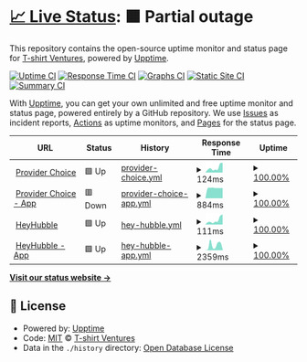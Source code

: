 # [📈 Live Status](https://tshirtventures.github.io/uptime): <!--live status--> **🟧 Partial outage**

This repository contains the open-source uptime monitor and status page for [T-shirt Ventures](https://tshirtventures.com.au), powered by [Upptime](https://github.com/upptime/upptime).

[![Uptime CI](https://github.com/tshirtventures/uptime/workflows/Uptime%20CI/badge.svg)](https://github.com/tshirtventures/uptime/actions?query=workflow%3A%22Uptime+CI%22)
[![Response Time CI](https://github.com/tshirtventures/uptime/workflows/Response%20Time%20CI/badge.svg)](https://github.com/tshirtventures/uptime/actions?query=workflow%3A%22Response+Time+CI%22)
[![Graphs CI](https://github.com/tshirtventures/uptime/workflows/Graphs%20CI/badge.svg)](https://github.com/tshirtventures/uptime/actions?query=workflow%3A%22Graphs+CI%22)
[![Static Site CI](https://github.com/tshirtventures/uptime/workflows/Static%20Site%20CI/badge.svg)](https://github.com/tshirtventures/uptime/actions?query=workflow%3A%22Static+Site+CI%22)
[![Summary CI](https://github.com/tshirtventures/uptime/workflows/Summary%20CI/badge.svg)](https://github.com/tshirtventures/uptime/actions?query=workflow%3A%22Summary+CI%22)

With [Upptime](https://upptime.js.org), you can get your own unlimited and free uptime monitor and status page, powered entirely by a GitHub repository. We use [Issues](https://github.com/tshirtventures/uptime/issues) as incident reports, [Actions](https://github.com/tshirtventures/uptime/actions) as uptime monitors, and [Pages](https://tshirtventures.github.io/uptime) for the status page.

<!--start: status pages-->
<!-- This summary is generated by Upptime (https://github.com/upptime/upptime) -->
<!-- Do not edit this manually, your changes will be overwritten -->
<!-- prettier-ignore -->
| URL | Status | History | Response Time | Uptime |
| --- | ------ | ------- | ------------- | ------ |
| <img alt="" src="https://favicons.githubusercontent.com/providerchoice.com.au" height="13"> [Provider Choice](https://providerchoice.com.au) | 🟩 Up | [provider-choice.yml](https://github.com/tshirtventures/uptime/commits/HEAD/history/provider-choice.yml) | <details><summary><img alt="Response time graph" src="./graphs/provider-choice/response-time-week.png" height="20"> 124ms</summary><br><a href="https://tshirtventures.github.io/uptime/history/provider-choice"><img alt="Response time 116" src="https://img.shields.io/endpoint?url=https%3A%2F%2Fraw.githubusercontent.com%2Ftshirtventures%2Fuptime%2FHEAD%2Fapi%2Fprovider-choice%2Fresponse-time.json"></a><br><a href="https://tshirtventures.github.io/uptime/history/provider-choice"><img alt="24-hour response time 251" src="https://img.shields.io/endpoint?url=https%3A%2F%2Fraw.githubusercontent.com%2Ftshirtventures%2Fuptime%2FHEAD%2Fapi%2Fprovider-choice%2Fresponse-time-day.json"></a><br><a href="https://tshirtventures.github.io/uptime/history/provider-choice"><img alt="7-day response time 124" src="https://img.shields.io/endpoint?url=https%3A%2F%2Fraw.githubusercontent.com%2Ftshirtventures%2Fuptime%2FHEAD%2Fapi%2Fprovider-choice%2Fresponse-time-week.json"></a><br><a href="https://tshirtventures.github.io/uptime/history/provider-choice"><img alt="30-day response time 116" src="https://img.shields.io/endpoint?url=https%3A%2F%2Fraw.githubusercontent.com%2Ftshirtventures%2Fuptime%2FHEAD%2Fapi%2Fprovider-choice%2Fresponse-time-month.json"></a><br><a href="https://tshirtventures.github.io/uptime/history/provider-choice"><img alt="1-year response time 116" src="https://img.shields.io/endpoint?url=https%3A%2F%2Fraw.githubusercontent.com%2Ftshirtventures%2Fuptime%2FHEAD%2Fapi%2Fprovider-choice%2Fresponse-time-year.json"></a></details> | <details><summary><a href="https://tshirtventures.github.io/uptime/history/provider-choice">100.00%</a></summary><a href="https://tshirtventures.github.io/uptime/history/provider-choice"><img alt="All-time uptime 100.00%" src="https://img.shields.io/endpoint?url=https%3A%2F%2Fraw.githubusercontent.com%2Ftshirtventures%2Fuptime%2FHEAD%2Fapi%2Fprovider-choice%2Fuptime.json"></a><br><a href="https://tshirtventures.github.io/uptime/history/provider-choice"><img alt="24-hour uptime 100.00%" src="https://img.shields.io/endpoint?url=https%3A%2F%2Fraw.githubusercontent.com%2Ftshirtventures%2Fuptime%2FHEAD%2Fapi%2Fprovider-choice%2Fuptime-day.json"></a><br><a href="https://tshirtventures.github.io/uptime/history/provider-choice"><img alt="7-day uptime 100.00%" src="https://img.shields.io/endpoint?url=https%3A%2F%2Fraw.githubusercontent.com%2Ftshirtventures%2Fuptime%2FHEAD%2Fapi%2Fprovider-choice%2Fuptime-week.json"></a><br><a href="https://tshirtventures.github.io/uptime/history/provider-choice"><img alt="30-day uptime 100.00%" src="https://img.shields.io/endpoint?url=https%3A%2F%2Fraw.githubusercontent.com%2Ftshirtventures%2Fuptime%2FHEAD%2Fapi%2Fprovider-choice%2Fuptime-month.json"></a><br><a href="https://tshirtventures.github.io/uptime/history/provider-choice"><img alt="1-year uptime 100.00%" src="https://img.shields.io/endpoint?url=https%3A%2F%2Fraw.githubusercontent.com%2Ftshirtventures%2Fuptime%2FHEAD%2Fapi%2Fprovider-choice%2Fuptime-year.json"></a></details>
| <img alt="" src="https://favicons.githubusercontent.com/app.providerchoice.com.au" height="13"> [Provider Choice - App](https://app.providerchoice.com.au) | 🟥 Down | [provider-choice-app.yml](https://github.com/tshirtventures/uptime/commits/HEAD/history/provider-choice-app.yml) | <details><summary><img alt="Response time graph" src="./graphs/provider-choice-app/response-time-week.png" height="20"> 884ms</summary><br><a href="https://tshirtventures.github.io/uptime/history/provider-choice-app"><img alt="Response time 907" src="https://img.shields.io/endpoint?url=https%3A%2F%2Fraw.githubusercontent.com%2Ftshirtventures%2Fuptime%2FHEAD%2Fapi%2Fprovider-choice-app%2Fresponse-time.json"></a><br><a href="https://tshirtventures.github.io/uptime/history/provider-choice-app"><img alt="24-hour response time 862" src="https://img.shields.io/endpoint?url=https%3A%2F%2Fraw.githubusercontent.com%2Ftshirtventures%2Fuptime%2FHEAD%2Fapi%2Fprovider-choice-app%2Fresponse-time-day.json"></a><br><a href="https://tshirtventures.github.io/uptime/history/provider-choice-app"><img alt="7-day response time 884" src="https://img.shields.io/endpoint?url=https%3A%2F%2Fraw.githubusercontent.com%2Ftshirtventures%2Fuptime%2FHEAD%2Fapi%2Fprovider-choice-app%2Fresponse-time-week.json"></a><br><a href="https://tshirtventures.github.io/uptime/history/provider-choice-app"><img alt="30-day response time 895" src="https://img.shields.io/endpoint?url=https%3A%2F%2Fraw.githubusercontent.com%2Ftshirtventures%2Fuptime%2FHEAD%2Fapi%2Fprovider-choice-app%2Fresponse-time-month.json"></a><br><a href="https://tshirtventures.github.io/uptime/history/provider-choice-app"><img alt="1-year response time 907" src="https://img.shields.io/endpoint?url=https%3A%2F%2Fraw.githubusercontent.com%2Ftshirtventures%2Fuptime%2FHEAD%2Fapi%2Fprovider-choice-app%2Fresponse-time-year.json"></a></details> | <details><summary><a href="https://tshirtventures.github.io/uptime/history/provider-choice-app">100.00%</a></summary><a href="https://tshirtventures.github.io/uptime/history/provider-choice-app"><img alt="All-time uptime 100.00%" src="https://img.shields.io/endpoint?url=https%3A%2F%2Fraw.githubusercontent.com%2Ftshirtventures%2Fuptime%2FHEAD%2Fapi%2Fprovider-choice-app%2Fuptime.json"></a><br><a href="https://tshirtventures.github.io/uptime/history/provider-choice-app"><img alt="24-hour uptime 99.99%" src="https://img.shields.io/endpoint?url=https%3A%2F%2Fraw.githubusercontent.com%2Ftshirtventures%2Fuptime%2FHEAD%2Fapi%2Fprovider-choice-app%2Fuptime-day.json"></a><br><a href="https://tshirtventures.github.io/uptime/history/provider-choice-app"><img alt="7-day uptime 100.00%" src="https://img.shields.io/endpoint?url=https%3A%2F%2Fraw.githubusercontent.com%2Ftshirtventures%2Fuptime%2FHEAD%2Fapi%2Fprovider-choice-app%2Fuptime-week.json"></a><br><a href="https://tshirtventures.github.io/uptime/history/provider-choice-app"><img alt="30-day uptime 100.00%" src="https://img.shields.io/endpoint?url=https%3A%2F%2Fraw.githubusercontent.com%2Ftshirtventures%2Fuptime%2FHEAD%2Fapi%2Fprovider-choice-app%2Fuptime-month.json"></a><br><a href="https://tshirtventures.github.io/uptime/history/provider-choice-app"><img alt="1-year uptime 100.00%" src="https://img.shields.io/endpoint?url=https%3A%2F%2Fraw.githubusercontent.com%2Ftshirtventures%2Fuptime%2FHEAD%2Fapi%2Fprovider-choice-app%2Fuptime-year.json"></a></details>
| <img alt="" src="https://favicons.githubusercontent.com/heyhubble.com.au" height="13"> [HeyHubble](https://heyhubble.com.au) | 🟩 Up | [hey-hubble.yml](https://github.com/tshirtventures/uptime/commits/HEAD/history/hey-hubble.yml) | <details><summary><img alt="Response time graph" src="./graphs/hey-hubble/response-time-week.png" height="20"> 111ms</summary><br><a href="https://tshirtventures.github.io/uptime/history/hey-hubble"><img alt="Response time 125" src="https://img.shields.io/endpoint?url=https%3A%2F%2Fraw.githubusercontent.com%2Ftshirtventures%2Fuptime%2FHEAD%2Fapi%2Fhey-hubble%2Fresponse-time.json"></a><br><a href="https://tshirtventures.github.io/uptime/history/hey-hubble"><img alt="24-hour response time 262" src="https://img.shields.io/endpoint?url=https%3A%2F%2Fraw.githubusercontent.com%2Ftshirtventures%2Fuptime%2FHEAD%2Fapi%2Fhey-hubble%2Fresponse-time-day.json"></a><br><a href="https://tshirtventures.github.io/uptime/history/hey-hubble"><img alt="7-day response time 111" src="https://img.shields.io/endpoint?url=https%3A%2F%2Fraw.githubusercontent.com%2Ftshirtventures%2Fuptime%2FHEAD%2Fapi%2Fhey-hubble%2Fresponse-time-week.json"></a><br><a href="https://tshirtventures.github.io/uptime/history/hey-hubble"><img alt="30-day response time 119" src="https://img.shields.io/endpoint?url=https%3A%2F%2Fraw.githubusercontent.com%2Ftshirtventures%2Fuptime%2FHEAD%2Fapi%2Fhey-hubble%2Fresponse-time-month.json"></a><br><a href="https://tshirtventures.github.io/uptime/history/hey-hubble"><img alt="1-year response time 125" src="https://img.shields.io/endpoint?url=https%3A%2F%2Fraw.githubusercontent.com%2Ftshirtventures%2Fuptime%2FHEAD%2Fapi%2Fhey-hubble%2Fresponse-time-year.json"></a></details> | <details><summary><a href="https://tshirtventures.github.io/uptime/history/hey-hubble">100.00%</a></summary><a href="https://tshirtventures.github.io/uptime/history/hey-hubble"><img alt="All-time uptime 100.00%" src="https://img.shields.io/endpoint?url=https%3A%2F%2Fraw.githubusercontent.com%2Ftshirtventures%2Fuptime%2FHEAD%2Fapi%2Fhey-hubble%2Fuptime.json"></a><br><a href="https://tshirtventures.github.io/uptime/history/hey-hubble"><img alt="24-hour uptime 100.00%" src="https://img.shields.io/endpoint?url=https%3A%2F%2Fraw.githubusercontent.com%2Ftshirtventures%2Fuptime%2FHEAD%2Fapi%2Fhey-hubble%2Fuptime-day.json"></a><br><a href="https://tshirtventures.github.io/uptime/history/hey-hubble"><img alt="7-day uptime 100.00%" src="https://img.shields.io/endpoint?url=https%3A%2F%2Fraw.githubusercontent.com%2Ftshirtventures%2Fuptime%2FHEAD%2Fapi%2Fhey-hubble%2Fuptime-week.json"></a><br><a href="https://tshirtventures.github.io/uptime/history/hey-hubble"><img alt="30-day uptime 100.00%" src="https://img.shields.io/endpoint?url=https%3A%2F%2Fraw.githubusercontent.com%2Ftshirtventures%2Fuptime%2FHEAD%2Fapi%2Fhey-hubble%2Fuptime-month.json"></a><br><a href="https://tshirtventures.github.io/uptime/history/hey-hubble"><img alt="1-year uptime 100.00%" src="https://img.shields.io/endpoint?url=https%3A%2F%2Fraw.githubusercontent.com%2Ftshirtventures%2Fuptime%2FHEAD%2Fapi%2Fhey-hubble%2Fuptime-year.json"></a></details>
| <img alt="" src="https://favicons.githubusercontent.com/app.heyhubble.com.au" height="13"> [HeyHubble - App](https://app.heyhubble.com.au) | 🟩 Up | [hey-hubble-app.yml](https://github.com/tshirtventures/uptime/commits/HEAD/history/hey-hubble-app.yml) | <details><summary><img alt="Response time graph" src="./graphs/hey-hubble-app/response-time-week.png" height="20"> 2359ms</summary><br><a href="https://tshirtventures.github.io/uptime/history/hey-hubble-app"><img alt="Response time 1572" src="https://img.shields.io/endpoint?url=https%3A%2F%2Fraw.githubusercontent.com%2Ftshirtventures%2Fuptime%2FHEAD%2Fapi%2Fhey-hubble-app%2Fresponse-time.json"></a><br><a href="https://tshirtventures.github.io/uptime/history/hey-hubble-app"><img alt="24-hour response time 488" src="https://img.shields.io/endpoint?url=https%3A%2F%2Fraw.githubusercontent.com%2Ftshirtventures%2Fuptime%2FHEAD%2Fapi%2Fhey-hubble-app%2Fresponse-time-day.json"></a><br><a href="https://tshirtventures.github.io/uptime/history/hey-hubble-app"><img alt="7-day response time 2359" src="https://img.shields.io/endpoint?url=https%3A%2F%2Fraw.githubusercontent.com%2Ftshirtventures%2Fuptime%2FHEAD%2Fapi%2Fhey-hubble-app%2Fresponse-time-week.json"></a><br><a href="https://tshirtventures.github.io/uptime/history/hey-hubble-app"><img alt="30-day response time 2564" src="https://img.shields.io/endpoint?url=https%3A%2F%2Fraw.githubusercontent.com%2Ftshirtventures%2Fuptime%2FHEAD%2Fapi%2Fhey-hubble-app%2Fresponse-time-month.json"></a><br><a href="https://tshirtventures.github.io/uptime/history/hey-hubble-app"><img alt="1-year response time 1572" src="https://img.shields.io/endpoint?url=https%3A%2F%2Fraw.githubusercontent.com%2Ftshirtventures%2Fuptime%2FHEAD%2Fapi%2Fhey-hubble-app%2Fresponse-time-year.json"></a></details> | <details><summary><a href="https://tshirtventures.github.io/uptime/history/hey-hubble-app">100.00%</a></summary><a href="https://tshirtventures.github.io/uptime/history/hey-hubble-app"><img alt="All-time uptime 100.00%" src="https://img.shields.io/endpoint?url=https%3A%2F%2Fraw.githubusercontent.com%2Ftshirtventures%2Fuptime%2FHEAD%2Fapi%2Fhey-hubble-app%2Fuptime.json"></a><br><a href="https://tshirtventures.github.io/uptime/history/hey-hubble-app"><img alt="24-hour uptime 100.00%" src="https://img.shields.io/endpoint?url=https%3A%2F%2Fraw.githubusercontent.com%2Ftshirtventures%2Fuptime%2FHEAD%2Fapi%2Fhey-hubble-app%2Fuptime-day.json"></a><br><a href="https://tshirtventures.github.io/uptime/history/hey-hubble-app"><img alt="7-day uptime 100.00%" src="https://img.shields.io/endpoint?url=https%3A%2F%2Fraw.githubusercontent.com%2Ftshirtventures%2Fuptime%2FHEAD%2Fapi%2Fhey-hubble-app%2Fuptime-week.json"></a><br><a href="https://tshirtventures.github.io/uptime/history/hey-hubble-app"><img alt="30-day uptime 100.00%" src="https://img.shields.io/endpoint?url=https%3A%2F%2Fraw.githubusercontent.com%2Ftshirtventures%2Fuptime%2FHEAD%2Fapi%2Fhey-hubble-app%2Fuptime-month.json"></a><br><a href="https://tshirtventures.github.io/uptime/history/hey-hubble-app"><img alt="1-year uptime 100.00%" src="https://img.shields.io/endpoint?url=https%3A%2F%2Fraw.githubusercontent.com%2Ftshirtventures%2Fuptime%2FHEAD%2Fapi%2Fhey-hubble-app%2Fuptime-year.json"></a></details>

<!--end: status pages-->

[**Visit our status website →**](https://tshirtventures.github.io/uptime)

## 📄 License

- Powered by: [Upptime](https://github.com/upptime/upptime)
- Code: [MIT](./LICENSE) © [T-shirt Ventures](https://tshirtventures.com.au)
- Data in the `./history` directory: [Open Database License](https://opendatacommons.org/licenses/odbl/1-0/)

